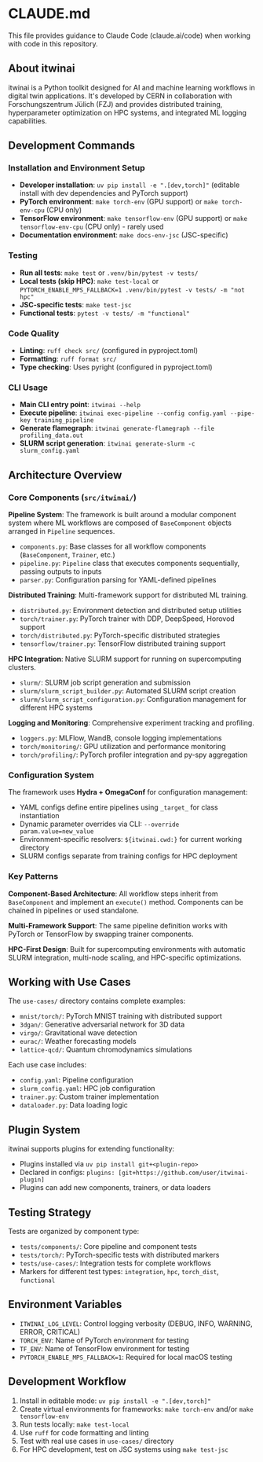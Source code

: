 # CLAUDE.md

This file provides guidance to Claude Code (claude.ai/code) when working with code in this repository.

## About itwinai

itwinai is a Python toolkit designed for AI and machine learning workflows in digital twin applications. It's developed by CERN in collaboration with Forschungszentrum Jülich (FZJ) and provides distributed training, hyperparameter optimization on HPC systems, and integrated ML logging capabilities.

## Development Commands

### Installation and Environment Setup
- **Developer installation**: `uv pip install -e ".[dev,torch]"` (editable install with dev dependencies and PyTorch support)
- **PyTorch environment**: `make torch-env` (GPU support) or `make torch-env-cpu` (CPU only)
- **TensorFlow environment**: `make tensorflow-env` (GPU support) or `make tensorflow-env-cpu` (CPU only) - rarely used
- **Documentation environment**: `make docs-env-jsc` (JSC-specific)

### Testing
- **Run all tests**: `make test` or `.venv/bin/pytest -v tests/`
- **Local tests (skip HPC)**: `make test-local` or `PYTORCH_ENABLE_MPS_FALLBACK=1 .venv/bin/pytest -v tests/ -m "not hpc"`
- **JSC-specific tests**: `make test-jsc`
- **Functional tests**: `pytest -v tests/ -m "functional"`

### Code Quality
- **Linting**: `ruff check src/` (configured in pyproject.toml)
- **Formatting**: `ruff format src/`
- **Type checking**: Uses pyright (configured in pyproject.toml)

### CLI Usage
- **Main CLI entry point**: `itwinai --help`
- **Execute pipeline**: `itwinai exec-pipeline --config config.yaml --pipe-key training_pipeline`
- **Generate flamegraph**: `itwinai generate-flamegraph --file profiling_data.out`
- **SLURM script generation**: `itwinai generate-slurm -c slurm_config.yaml`

## Architecture Overview

### Core Components (`src/itwinai/`)

**Pipeline System**: The framework is built around a modular component system where ML workflows are composed of `BaseComponent` objects arranged in `Pipeline` sequences.

- `components.py`: Base classes for all workflow components (`BaseComponent`, `Trainer`, etc.)
- `pipeline.py`: `Pipeline` class that executes components sequentially, passing outputs to inputs
- `parser.py`: Configuration parsing for YAML-defined pipelines

**Distributed Training**: Multi-framework support for distributed ML training.

- `distributed.py`: Environment detection and distributed setup utilities
- `torch/trainer.py`: PyTorch trainer with DDP, DeepSpeed, Horovod support
- `torch/distributed.py`: PyTorch-specific distributed strategies
- `tensorflow/trainer.py`: TensorFlow distributed training support

**HPC Integration**: Native SLURM support for running on supercomputing clusters.

- `slurm/`: SLURM job script generation and submission
- `slurm/slurm_script_builder.py`: Automated SLURM script creation
- `slurm/slurm_script_configuration.py`: Configuration management for different HPC systems

**Logging and Monitoring**: Comprehensive experiment tracking and profiling.

- `loggers.py`: MLFlow, WandB, console logging implementations
- `torch/monitoring/`: GPU utilization and performance monitoring
- `torch/profiling/`: PyTorch profiler integration and py-spy aggregation

### Configuration System

The framework uses **Hydra + OmegaConf** for configuration management:

- YAML configs define entire pipelines using `_target_` for class instantiation
- Dynamic parameter overrides via CLI: `--override param.value=new_value`
- Environment-specific resolvers: `${itwinai.cwd:}` for current working directory
- SLURM configs separate from training configs for HPC deployment

### Key Patterns

**Component-Based Architecture**: All workflow steps inherit from `BaseComponent` and implement an `execute()` method. Components can be chained in pipelines or used standalone.

**Multi-Framework Support**: The same pipeline definition works with PyTorch or TensorFlow by swapping trainer components.

**HPC-First Design**: Built for supercomputing environments with automatic SLURM integration, multi-node scaling, and HPC-specific optimizations.

## Working with Use Cases

The `use-cases/` directory contains complete examples:
- `mnist/torch/`: PyTorch MNIST training with distributed support
- `3dgan/`: Generative adversarial network for 3D data
- `virgo/`: Gravitational wave detection
- `eurac/`: Weather forecasting models
- `lattice-qcd/`: Quantum chromodynamics simulations

Each use case includes:
- `config.yaml`: Pipeline configuration
- `slurm_config.yaml`: HPC job configuration  
- `trainer.py`: Custom trainer implementation
- `dataloader.py`: Data loading logic

## Plugin System

itwinai supports plugins for extending functionality:
- Plugins installed via `uv pip install git+<plugin-repo>`
- Declared in configs: `plugins: [git+https://github.com/user/itwinai-plugin]`
- Plugins can add new components, trainers, or data loaders

## Testing Strategy

Tests are organized by component type:
- `tests/components/`: Core pipeline and component tests
- `tests/torch/`: PyTorch-specific tests with distributed markers
- `tests/use-cases/`: Integration tests for complete workflows
- Markers for different test types: `integration`, `hpc`, `torch_dist`, `functional`

## Environment Variables

- `ITWINAI_LOG_LEVEL`: Control logging verbosity (DEBUG, INFO, WARNING, ERROR, CRITICAL)
- `TORCH_ENV`: Name of PyTorch environment for testing
- `TF_ENV`: Name of TensorFlow environment for testing
- `PYTORCH_ENABLE_MPS_FALLBACK=1`: Required for local macOS testing

## Development Workflow

1. Install in editable mode: `uv pip install -e ".[dev,torch]"`
2. Create virtual environments for frameworks: `make torch-env` and/or `make tensorflow-env`
3. Run tests locally: `make test-local`
4. Use `ruff` for code formatting and linting
5. Test with real use cases in `use-cases/` directory
6. For HPC development, test on JSC systems using `make test-jsc`